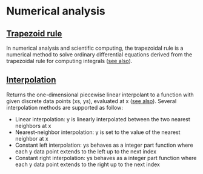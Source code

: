 # Numerical analysis

## [Trapezoid rule](./src/trapz.cairo)

In numerical analysis and scientific computing, the trapezoidal rule is a numerical method to solve ordinary differential equations derived from the trapezoidal rule for computing integrals ([see also](https://en.wikipedia.org/wiki/Trapezoidal_rule_(differential_equations))).

## [Interpolation](./src/interp.cairo)

Returns the one-dimensional piecewise linear interpolant to a function with given discrete data points (xs, ys), evaluated at x ([see also](https://numpy.org/doc/stable/reference/generated/numpy.interp.html)).
Several interpolation methods are supported as follow:
- Linear interpolation: y is linearly interpolated between the two nearest neighbors at x
- Nearest-neighbor interpolation: y is set to the value of the nearest neighbor at x
- Constant left interpolation: ys behaves as a integer part function where each y data point extends to the left up to the next index
- Constant right interpolation: ys behaves as a integer part function where each y data point extends to the right up to the next index
